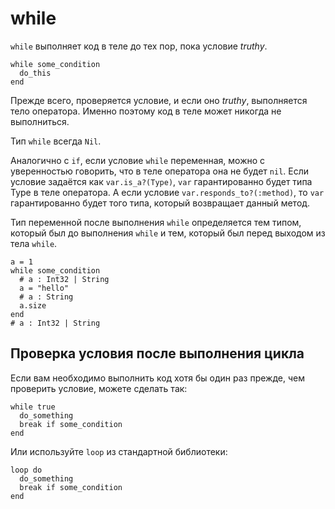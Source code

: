 # while

`while` выполняет код в теле до тех пор, пока условие *truthy*.

```crystal
while some_condition
  do_this
end
```

Прежде всего, проверяется условие, и если оно *truthy*, выполняется тело оператора. Именно поэтому код в теле может никогда не выполниться.

Тип `while` всегда `Nil`.

Аналогично с `if`, если условие `while` переменная, можно с уверенностью говорить, что в теле оператора она не будет `nil`. Если условие задаётся как `var.is_a?(Type)`, `var` гарантированно будет типа Type в теле оператора. А если условие `var.responds_to?(:method)`, то `var` гарантированно будет того типа, который возвращает данный метод.

Тип переменной после выполнения `while` определяется тем типом, который был до выполнения `while` и тем, который был перед выходом из тела `while`.

```crystal
a = 1
while some_condition
  # a : Int32 | String
  a = "hello"
  # a : String
  a.size
end
# a : Int32 | String
```

## Проверка условия после выполнения цикла

Если вам необходимо выполнить код хотя бы один раз прежде, чем проверить условие, можете сделать так:

```crystal
while true
  do_something
  break if some_condition
end
```

Или используйте `loop` из стандартной библиотеки:

```crystal
loop do
  do_something
  break if some_condition
end
```
